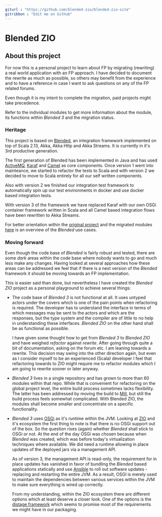 ```yaml
---
giturl : "https://github.com/blended-zio/blended-zio-site"
gitribbon : "Edit me on Github"
---
```

# Blended ZIO

## About this project

For now this is a personal project to learn about FP by migrating (rewriting) a real world application with an FP approach. I have decided to document the rewrite as much as possible, so others may benefit from the experience and to have a reference in case I want to ask questions on any of the FP related forums.

Even though it is my intent to complete the migration, paid projects might take precedence.

Refer to the individual modules to get more information about the module, its functions within _Blended 3_ and the migration status.

### Heritage

This project is based on [Blended](https://github.com/woq-blended/blended), an integration framework implemented on top of Scala 2.13, Akka, Akka Http and Akka Streams. It is currently in it's 3rd productive generation.

The first generation of Blended has been implemented in Java and has used [ActiveMQ](http://activemq.apache.org), [Karaf](http://karaf.apache.org/) and [Camel](https://camel.apache.org/) as core components. Once version 1 went into mainteance, we started to refactor the tests to Scala and with version 2 we decided to move to Scala entirely for all our self written components.

Also with version 2 we finished our integration test framework to automatically spin up our test environments in docker and use docker based integration tests.

With version 3 of the framework we have replaced Karaf with our own OSGi container framework written in Scala and all Camel based integration flows have been rewritten to Akka Streams.

For better orientation within the [original project](https://github.com/woq-blended/blended) and the migrated modules [here](/blended_usecases) is an overview of the _Blended_ use cases.

### Moving forward

Even though the code base of _Blended_ is fairly robust and tested, there are some *dark* areas within the code base where nobody wants to go and much less make any changes. Having looked at several approaches how these areas can be addressed we feel that if there is a next version of the _Blended_ framework it should be moving towards an FP implementation.

This is easier said than done, but nevertheless I have created the _Blended ZIO_ project as a personal playground to achieve several things:

* The code base of _Blended 3_ is not functional at all. It uses untyped actors under the covers which is one of the pain points when refactoring is required. The developer has to understand the interface in terms of which messages may be sent to the actors and which are the responses, but the type system and the compiler are of little to no help in understanding these interfaces. _Blended ZIO_ on the other hand shall be as functional as possible.

  I have given some thought how to get from _Blended 3_ to _Blended ZIO_ and have weighed _refactor_ against _rewrite_. After going through quite a bit of documentation, asking on the forum etc. I am leaning towards a rewrite. This decision may swing into the other direction again, but even as I consider myself to be an experienced (Scala) developer I feel that refactoring towards to ZIO might require me to refactor modules which I am going to rewrite sooner or later anyway.

* _Blended 3_ lives in a single repository and has grown to more than 60 modules within that repo. While that is convenient for refactoring on the global project level, the entire build process sometimes lacks flexibility. The latter has been addressed by moving the build to [Mill](http://www.lihaoyi.com/mill/), but still the build process feels somewhat complicated. With Blended ZIO, the modules shall become smaller and concentrate on a specific functionality.

* _Blended 3_ uses [OSGi](https://www.osgi.org/) as it's runtime within the JVM. Looking at [ZIO](https://zio.dev/) and it's ecosystem the first thing to note is that there is no OSGi support out of the box. So the question rises (again) whether _Blended_ shall stick to OSGi or not. At the end of the day OSGi was chosen because when _Blended_ was created, which was before today's virtualization techniques where available. We did need a runtime allowing in place updates of the deployed jars via a management API.

  As of version 3, the management API is read-only, the requirement for in place updates has vanished in favor of bundling the _Blended_ based applications statically and use [Ansible](https://www.ansible.com/) to roll out software updates - replacing and restarting the entire JVM. As a result, OSGI is merely used to maintain the dependencies between various services within the JVM to make sure everything is wired up correctly.

  From my understanding, within the ZIO ecosystem there are different options which at least deserve a closer look. One of the options is the [distage framework](https://izumi.7mind.io/distage/) which seems to promise most of the requirements we might have in our packaging.



